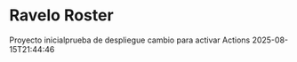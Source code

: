 # Ravelo Roster
Proyecto inicialp r u e b a   d e   d e s p l i e g u e  
 c a m b i o   p a r a   a c t i v a r   A c t i o n s   2 0 2 5 - 0 8 - 1 5 T 2 1 : 4 4 : 4 6  
 